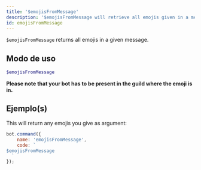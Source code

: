 ```yaml
---
title: '$emojisFromMessage'
description: '$emojisFromMessage will retrieve all emojis given in a message.'
id: emojisFromMessage
---
```


`$emojisFromMessage` returns all emojis in a given message.

## Modo de uso

```php
$emojisFromMessage
```

**Please note that your bot has to be present in the guild where the emoji is in.**

## Ejemplo(s)

This will return any emojis you give as argument:

```javascript
bot.command({
    name: 'emojisFromMessage',
    code: `
$emojisFromMessage
  `
});
```
